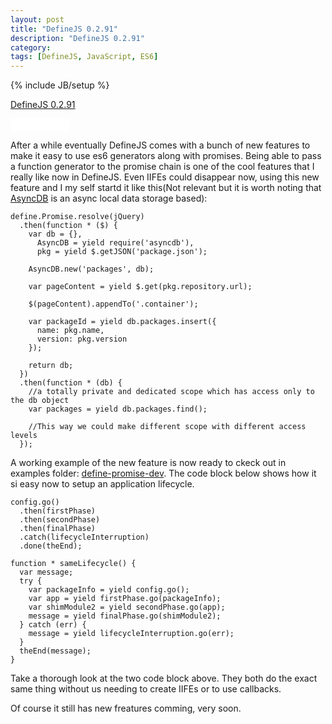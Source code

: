 ```yaml
---
layout: post
title: "DefineJS 0.2.91"
description: "DefineJS 0.2.91"
category: 
tags: [DefineJS, JavaScript, ES6]
---
```

{% include JB/setup %}

[DefineJS 0.2.91](https://github.com/fixjs/define.js)
<iframe style="width:95px;height:20px" allowtransparency="" frameborder="0" scrolling="no" src="/github-btn.html?user=fixjs&amp;repo=define.js&amp;count=true&amp;type=watch"></iframe>

After a while eventually DefineJS comes with a bunch of new features to make it easy to use es6 generators along with promises. Being able to pass a function generator to the promise chain is one of the cool features that I really like now in DefineJS. Even IIFEs could disappear now, using this new feature and I my self startd it like this(Not relevant but it is worth noting that [AsyncDB](https://github.com/fixjs/asyncdb.js) is an async local data storage based):

    define.Promise.resolve(jQuery)
      .then(function * ($) {
        var db = {},
          AsyncDB = yield require('asyncdb'),
          pkg = yield $.getJSON('package.json');

        AsyncDB.new('packages', db);

        var pageContent = yield $.get(pkg.repository.url);

        $(pageContent).appendTo('.container');

        var packageId = yield db.packages.insert({
          name: pkg.name,
          version: pkg.version
        });

        return db;
      })
      .then(function * (db) {
        //a totally private and dedicated scope which has access only to the db object
        var packages = yield db.packages.find();

        //This way we could make different scope with different access levels
      });


A working example of the new feature is now ready to ckeck out in examples folder: [define-promise-dev](https://github.com/fixjs/define.js/tree/master/examples/define-promise-dev). The code block below shows how it si easy now to setup an application lifecycle.

    config.go()
      .then(firstPhase)
      .then(secondPhase)
      .then(finalPhase)
      .catch(lifecycleInterruption)
      .done(theEnd);

    function * sameLifecycle() {
      var message;
      try {
        var packageInfo = yield config.go();
        var app = yield firstPhase.go(packageInfo);
        var shimModule2 = yield secondPhase.go(app);
        message = yield finalPhase.go(shimModule2);
      } catch (err) {
        message = yield lifecycleInterruption.go(err);
      }
      theEnd(message);
    }


Take a thorough look at the two code block above. They both do the exact same thing without us needing to create IIFEs or to use callbacks.

Of course it still has new freatures comming, very soon.